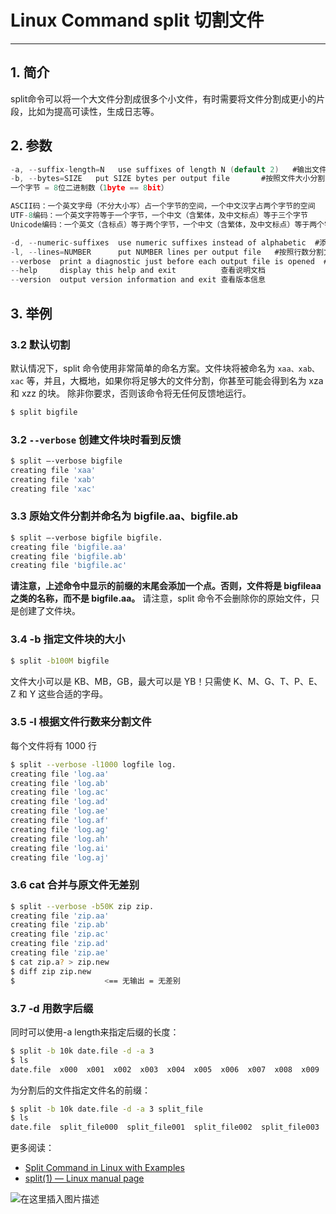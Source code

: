 #  Linux Command split 切割文件



---
## 1. 简介
split命令可以将一个大文件分割成很多个小文件，有时需要将文件分割成更小的片段，比如为提高可读性，生成日志等。

## 2. 参数

```c
-a, --suffix-length=N   use suffixes of length N (default 2)   #输出文件后缀长度，默认为：2
-b, --bytes=SIZE   put SIZE bytes per output file       #按照文件大小分割文件，单位：字节
一个字节 = 8位二进制数（1byte == 8bit）

ASCII码：一个英文字母（不分大小写）占一个字节的空间，一个中文汉字占两个字节的空间
UTF-8编码：一个英文字符等于一个字节，一个中文（含繁体，及中文标点）等于三个字节
Unicode编码：一个英文（含标点）等于两个字节，一个中文（含繁体，及中文标点）等于两个字节

-d, --numeric-suffixes  use numeric suffixes instead of alphabetic  #添加数字后缀（因为默认添加的是字母后缀，所有要想加数字需要自己添加）
-l, --lines=NUMBER      put NUMBER lines per output file   #按照行数分割文件，默认1000行一个文件
--verbose  print a diagnostic just before each output file is opened  #打印运行状态信息
--help     display this help and exit          查看说明文档
--version  output version information and exit 查看版本信息
```

## 3. 举例
###  3.2 默认切割
默认情况下，split 命令使用非常简单的命名方案。文件块将被命名为 `xaa、xab、xac` 等，并且，大概地，如果你将足够大的文件分割，你甚至可能会得到名为 xza 和 xzz 的块。
除非你要求，否则该命令将无任何反馈地运行。
```bash
$ split bigfile
```

### 3.2 `--verbose` 创建文件块时看到反馈

```bash
$ split –-verbose bigfile
creating file 'xaa'
creating file 'xab'
creating file 'xac'
```

### 3.3 原始文件分割并命名为 bigfile.aa、bigfile.ab 

```bash
$ split –-verbose bigfile bigfile.
creating file 'bigfile.aa'
creating file 'bigfile.ab'
creating file 'bigfile.ac'
```

**请注意，上述命令中显示的前缀的末尾会添加一个点。否则，文件将是 bigfileaa 之类的名称，而不是 bigfile.aa。**
请注意，split 命令不会删除你的原始文件，只是创建了文件块。

### 3.4  -b 指定文件块的大小

```bash
$ split -b100M bigfile
```

文件大小可以是 KB、MB，GB，最大可以是 YB！只需使 K、M、G、T、P、E、Z 和 Y 这些合适的字母。
### 3.5 -l 根据文件行数来分割文件
每个文件将有 1000 行

```bash
$ split --verbose -l1000 logfile log.
creating file 'log.aa'
creating file 'log.ab'
creating file 'log.ac'
creating file 'log.ad'
creating file 'log.ae'
creating file 'log.af'
creating file 'log.ag'
creating file 'log.ah'
creating file 'log.ai'
creating file 'log.aj'
```
### 3.6 cat 合并与原文件无差别
```bash
$ split --verbose -b50K zip zip.
creating file 'zip.aa'
creating file 'zip.ab'
creating file 'zip.ac'
creating file 'zip.ad'
creating file 'zip.ae'
$ cat zip.a? > zip.new
$ diff zip zip.new
$                    <== 无输出 = 无差别
```


### 3.7 -d 用数字后缀
同时可以使用-a length来指定后缀的长度：

```bash
$ split -b 10k date.file -d -a 3
$ ls
date.file  x000  x001  x002  x003  x004  x005  x006  x007  x008  x009
```

为分割后的文件指定文件名的前缀：

```bash
$ split -b 10k date.file -d -a 3 split_file
$ ls
date.file  split_file000  split_file001  split_file002  split_file003  split_file004  split_file005  split_file006  split_file007  split_file008  split_file009
```

更多阅读：

 - [Split Command in Linux with Examples](https://www.geeksforgeeks.org/split-command-in-linux-with-examples/)
 - [split(1) — Linux manual page](https://man7.org/linux/man-pages/man1/split.1.html)

![在这里插入图片描述](https://img-blog.csdnimg.cn/c93a5b789b5149449e9ea45e5d354328.gif#pic_center)



